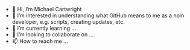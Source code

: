 - 👋 Hi, I’m Michael Cartwright
- 👀 I’m interested in understanding what GitHub means to me as a noin developer, e.g. scripts, creating updates, etc.
- 🌱 I’m currently learning ...
- 💞️ I’m looking to collaborate on ...
- 📫 How to reach me ...

<!---
MichaelCQuantarc/MichaelCQuantarc is a ✨ special ✨ repository because its `README.md` (this file) appears on your GitHub profile.
You can click the Preview link to take a look at your changes.
--->
